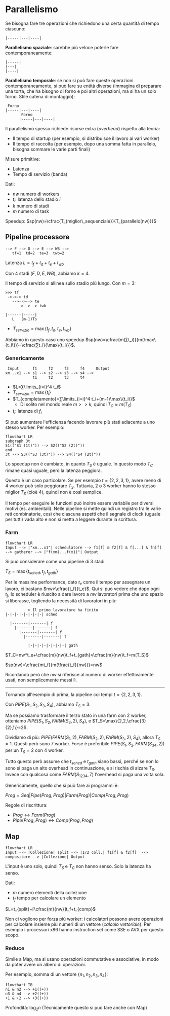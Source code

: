 # Parallelismo

Se bisogna fare tre operazioni che richiedono una certa quantità di tempo ciascuno:
```
|-----|---|----|
```

**Parallelismo spaziale**: sarebbe più veloce poterle fare contemporaneamente:
```
|-----|
|---|
|----|
```

**Parallelismo temporale**: se non si può fare queste operazioni contemporaneamente, si può fare su entità diverse (immagina di preparare una torta, che ha bisogno di forno e poi altri operazioni, ma si ha un solo forno. Stile catena di montaggio):
```
 Forno
|-----|---|----|
       Forno
      |-----|---|----|
```

Il parallelismo spesso richiede risorse extra (*overhead*) rispetto alla teoria:
- Il tempo di startup (per esempio, si distribuisce il lavoro ai vari worker)
- Il tempo di raccolta (per esempio, dopo una somma fatta in parallelo, bisogna sommare le varie parti finali)

Misure primitive:
- Latenza
- Tempo di servizio (banda)

Dati:
- $nw$ numero di workers
- $t_i$: latenza dello stadio $i$
- $k$ numero di stadi
- $m$ numero di task

Speedup: $sp(nw)=\cfrac{T_{miglior\_sequenziale}}{T_{parallelo(nw)}}$

## Pipeline processore

```
--> F --> D --> E --> WB -->
   tf=1  td=2  te=3  twb=2
```

Latenza $L=t_f+t_d+t_e+t_{wb}$

Con 4 stadi ($F, D, E ,WB$), abbiamo $k=4$.

Il tempo di servizio si allinea sullo stadio più lungo. Con $m=3$:

```
>>> tf
 ->->-> td
   -->-->--> te
      -> -> -> twb

|------|-----|
   L   (m-1)Ts
```

- $T_{servizio}=\max\{t_f,t_d,t_e,t_{wb}\}$

Abbiamo in questo caso uno speedup $sp(nw)=\cfrac{m(∑t_i)}{m(\max\{t_i\})}=\cfrac{∑t_i}{\max\{t_i\}}$.

### Genericamente

```
 Input      f1     f2     f3     f4     Output
xm...x1 --> s1 --> s2 --> s3 --> s4 -->
            t1     t2     t3     t4
```

- $L=∑\limits_{i=i}^4 t_i$
- $T_{servizio}=\max\{t_i\}$
- $T_{completamento}=∑\limits_{i=i}^4 t_i+(m-1)\max\{t_i\}$
	- Di solito nel mondo reale $m>>k$, quindi $T_C≈m(T_S)$
- $t_i$: latenza di $f_i$

Si può aumentare l'efficienza facendo lavorare più stati adiacente a uno stesso worker. Per esempio:
```mermaid
flowchart LR
subgraph 3t
S1(("S1 (1t)")) --> S2(("S2 (2t)"))
end
3t --> S3(("S3 (3t)")) --> S4(("S4 (2t)"))
```

Lo speedup non è cambiato, in quanto $T_S$ è uguale. In questo modo $T_C$ rimane quasi uguale, però la latenza peggiora.

Questo è un caso particolare. Se per esempio $t=\{2,2,3,1\}$, avere meno di 4 worker può solo peggiorare $T_S$. Tuttavia, 2 o 3 worker hanno lo stesso miglior $T_S$ (cioè 4), quindi non è così semplice.

Il tempo per eseguire le funzioni può inoltre essere variabile per diversi motivi (es. ambientali). Nelle pipeline si mette quindi un registro tra le varie reti combinatorie, così che ciascuna aspetti che il segnale di clock (uguale per tutti) vada alto e non si metta a leggere durante la scrittura.

### Farm

```mermaid
flowchart LR
Input --> |"xm...x1"| schedulatore --> f1[f] & f2[f] & f[...] & fn[f] --> gatherer --> |"f(xm)...f(x1)"| Output
```

Si può considerare come una pipeline di 3 stadi.

$T_S=\max\{t_{sched},t_f,t_{gath}\}$

Per le massime performance, dato $t_e$ come il tempo per assegnare un lavoro, ci bastano $nw≥\cfrac{t_f}{t_e}$. Qui si può vedere che dopo ogni $t_f$, lo scheduler è riuscito a dare lavoro a $nw$ lavoratori prima che uno spazio si liberasse, togliendo la necessità di lavoratori in più:
```
          > Il primo lavoratore ha finito
|-|-|-|-|-|-|-|-| sched

  |-------|-------| f
    |-------|-------| f
      |-------|-------| f
        |-------|-------| f

          |-|-|-|-|-|-|-|-| gath
```

$T_C=nw*t_e+\cfrac{m}{nw}t_f+t_{gath}≈\cfrac{m}{nw}t_f=m(T_S)$

$sp(nw)=\cfrac{mt_f}{m(\frac{t_f}{nw})}=nw$

Ricordando però che $nw$ si riferisce al numero di worker effettivamente usati, non semplicemente messi lì.

---

Tornando all'esempio di prima, la pipeline coi tempi $t=\{2,2,3,1\}$.

Con $PIPE(S_1,S_2,S_3,S_4)$, abbiamo $T_S=3$.

Ma se possiamo trasformare il terzo stato in una farm con 2 worker, otteniamo $PIPE(S_1,S_2,FARM(S_3,2),S_4)$, e $T_S=\max\{2,2,\cfrac{3}{2},1\}=2$.

Dividiamo di più: $PIPE(FARM(S_1,2),FARM(S_2,2),FARM(S_3,2),S_4)$, allora $T_S=1$. Questi però sono 7 worker. Forse è preferibile $PIPE(S_1,S_2,FARM(S_{34},2))$ per un $T_S=2$ con 4 worker.

Tutto questo però assume che $t_{sched}$ e $t_{gath}$ siano bassi, perché se non lo sono si paga un alto overhead in continuazione, e si rischia di alzare $T_S$. Invece con qualcosa come $FARM(S_{1234},7)$ l'overhead si paga una volta sola.

Genericamente, quello che si può fare ai programmi è:

$Prog=Seq|Pipe(Prog,Prog)|Farm(Prog)|Comp(Prog,Prog)$

Regole di riscrittura:
- $Prog↔Farm(Prog)$
- $Pipe(Prog,Prog)↔Comp(Prog,Prog)$

## Map

```mermaid
flowchart LR
Input --> |Collezione| split --> |1/2 coll.| f1[f] & f2[f]  --> compositore --> |Collezione| Output
```

L'input è uno solo, quindi $T_S$ e $T_C$ non hanno senso. Solo la latenza ha senso.

Dati:
- $m$ numero elementi della collezione
- $t_f$ tempo per calcolare un elemento

$L=t_{split}+⌈\cfrac{m}{nw}⌉t_f+t_{comp}$

Non ci vogliono per forza più worker: i calcolatori possono avere operazioni per calcolare insieme più numeri di un vettore (*calcolo vettoriale*). Per esempio i processori x86 hanno instruction set come SSE o AVX per questo scopo.

### Reduce

Simile a Map, ma si usano operazioni commutative e associative, in modo da poter avere un albero di operazioni.

Per esempio, somma di un vettore $\{n_1,n_2,n_3,n_4\}$:
```mermaid
flowchart TB
n1 & n2 --> +1((+))
n3 & n4 --> +2((+))
+1 & +2 --> +3((+))
```

Profondità: $\log_2 n$ (Tecnicamente questo si può fare anche con Map)
